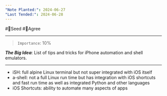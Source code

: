 ```yaml
---
"Note Planted:": 2024-06-27
"Last Tended:": 2024-06-28
---
```

#🌱Seed  #🙂Agree
****
 >`Importance`: 10%
 
***The Big Idea***: List of tips and tricks for iPhone automation and shell emulators.

* * *

- iSH: full alpine Linux terminal but not super integrated with iOS itself 
- a-shell: not a full Linux run time but has integration with iOS shortcuts and fast run time as well as integrated Python and other languages 
- iOS Shortcuts: ability to automate many aspects of apps 